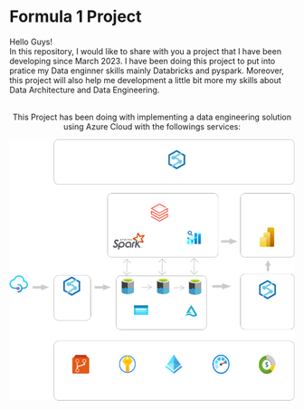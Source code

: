 # Formula 1 Project
Hello Guys!</br>
In this repository, I would like to share with you a project that I have been developing since March 2023.
I have been doing this project to put into pratice my Data enginner skills mainly Databricks and pyspark. Moreover, this project will also help me development a little bit more my skills about Data Architecture and Data Engineering. 

<p align="center"><br/>This Project has been doing with implementing a data engineering solution using Azure Cloud with the followings services:</p>
    <a target='_blank' href="#" alt="Medium"><img src="https://github.com/diassmith/formula1-project/blob/main/img/architecture.png" /></a>
    
    
<!--
+ **Azure Synapse**: to manage data pipelines.
+ **Azure Data Lake Gen 2**: to store the data in the followings layers(raw, processed, trusted)
+ **Azure Databricks**: using Python, Spark and SQL to tranform the data
+ **Power BI**: to Data vizualization

+ **Azure Data Lake Gen 2**: to store the data in the followings layers(raw, processed, trusted)
+ **Azure Databricks**: using Python, Spark and SQL to tranform the data
+ **Power BI**: to Data vizualization-->
